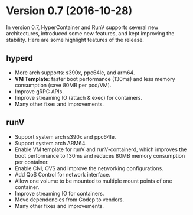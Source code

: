 # Version 0.7 (2016-10-28)

In version 0.7, HyperContainer and RunV supports several new architectures, introduced some new features, and kept improving the stability. Here are some highlight features of the release.

## hyperd

- More arch supports: s390x, ppc64le, and arm64.
- **VM Template**: faster boot performance (130ms) and less memory consumption (save 80MB per pod/VM).
- Improve gRPC APIs.
- Improve streaming IO (attach & exec) for containers.
- Many other fixes and improvements.

## runV

- Support system arch s390x and ppc64le.
- Support system arch ARM64.
- Enable VM template for runV and runV-containerd, which improves the boot performance to 130ms and reduces 80MB memory consumption per container.
- Enable CNI, OVS and improve the networking configurations.
- Add QoS Control for network interface.
- Allow one volume to be mounted to multiple mount points of one container.
- Improve streaming IO for containers.
- Move dependencies from Godep to vendors.
- Many other fixes and improvements.
